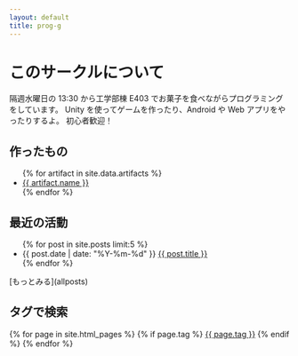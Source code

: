 ```yaml
---
layout: default
title: prog-g
---
```


# このサークルについて

隔週水曜日の 13:30 から工学部棟 E403 でお菓子を食べながらプログラミングをしています。
Unity を使ってゲームを作ったり、Android や Web アプリをやったりするよ。
初心者歓迎！

## 作ったもの

<ul>
  {% for artifact in site.data.artifacts %}
    <li>
      <a href="{{ artifact.repository }}">{{ artifact.name }}</a>
    </li>
  {% endfor %}
</ul>

## 最近の活動

<ul>
  {% for post in site.posts limit:5 %}
    <li>
      {{ post.date | date: "%Y-%m-%d" }} <a href="{{ post.url | relative_url }}">{{ post.title }}</a>
    </li>
  {% endfor %}
</ul>
[もっとみる](allposts)

## タグで検索

<div>
  {% for page in site.html_pages %}
    {% if page.tag %}
      <a href="{{ site.url }}{{ site.baseurl }}/tags/{{ page.tag }}.html">{{ page.tag }}</a>
    {% endif %}
  {% endfor %}
</div>
